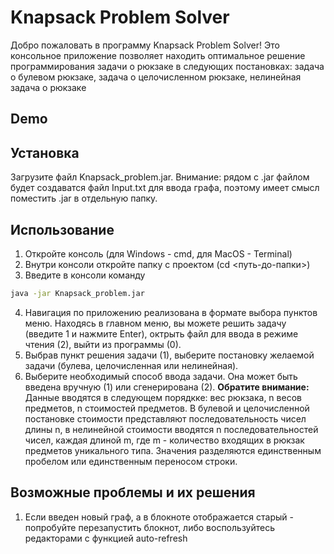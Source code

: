 # Knapsack Problem Solver
Добро пожаловать в программу Knapsack Problem Solver!
Это консольное приложение позволяет находить оптимальное решение программирования задачи о рюкзаке в следующих постановках: задача о булевом рюкзаке, задача о целочисленном рюкзаке, нелинейная задача о рюкзаке

## Demo

## Установка
Загрузите файл Knapsack_problem.jar. Внимание: рядом с .jar файлом будет создаватся файл Input.txt для ввода графа, поэтому имеет смысл поместить .jar в отдельную папку.

## Использование
1. Откройте консоль (для Windows - cmd, для MacOS - Terminal)
2. Внутри консоли откройте папку с проектом (cd <путь-до-папки>)
3. Введите в консоли команду
```bash
java -jar Knapsack_problem.jar
```
4. Навигация по приложению реализована в формате выбора пунктов меню. Находясь в главном меню, вы можете решить задачу (введите 1 и нажмите Enter), октрыть файл для ввода в режиме чтения (2), выйти из программы (0).
5. Выбрав пункт решения задачи (1), выберите постановку желаемой задачи (булева, целочисленная или нелинейная).
6. Выберите необходимый способ ввода задачи. Она может быть введена вручную (1) или сгенерирована (2). **Обратите внимание:**  Данные вводятся в следующем порядкке: вес рюкзака, n весов предметов, n стоимостей предметов. В булевой и целочисленной постановке стоимости представляют последовательность чисел длины n, в нелинейной стоимости вводятся n последовательностей чисел, каждая длиной m, где m - количество входящих в рюкзак предметов уникального типа. Значения разделяются единственным пробелом или единственным переносом строки.


## Возможные проблемы и их решения
1. Если введен новый граф, а в блокноте отображается старый - попробуйте перезапустить блокнот, либо воспользуйтесь редакторами с функцией auto-refresh
